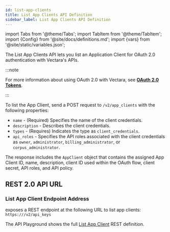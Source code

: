 ```yaml
---
id: list-app-clients
title: List App Clients API Definition
sidebar_label: List App Clients API Definition
---
```


import Tabs from '@theme/Tabs';
import TabItem from '@theme/TabItem';
import {Config} from '@site/docs/definitions.md';
import {vars} from '@site/static/variables.json';

The List App Clients API lets you list an Application Client for OAuth 2.0 
authentication with Vectara's APIs.

:::note

For more information about using OAuth 2.0 with Vectara, see 
[**OAuth 2.0 Tokens**](/docs/learn/authentication/oauth-2).

:::

To list the App Client, send a POST request to `/v2/app_clients` with the 
following properties:

* `name` - (Required) Specifies the name of the client credentials.
* `description` - Describes the client credentials.
* `types` - (Requires) Indicates the type as `client_credentials`.
* `api_roles` - Specifies the API roles associated with the client credentials 
  as `owner`, `administrator`, `billing_administrator`, or `corpus_administrator`.

The response includes the `AppClient` object that contains the assigned App 
Client ID, name, description, client ID used within the OAuth flow, client 
secret, API roles, and API policy.

## REST 2.0 API URL

### List App Client Endpoint Address

<Config v="names.product"/> exposes a REST endpoint at the following URL
to list app clients:
<code>https://<Config v="domains.rest.indexing"/>/v2/api_keys</code>

The API Playground shows the full [List App Client](/docs/rest-api/list-app-client) REST definition.

